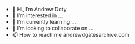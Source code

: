 - 👋 Hi, I’m Andrew Doty
- 👀 I’m interested in ...
- 🌱 I’m currently learning ...
- 💞️ I’m looking to collaborate on ...
- 📫 How to reach me andrewdgatesarchive.com
